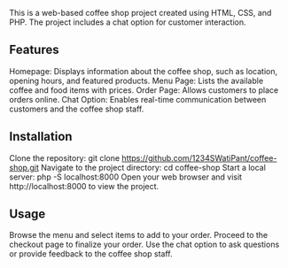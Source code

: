 This is a web-based coffee shop project created using HTML, CSS, and PHP. The project includes a chat option for customer interaction.

## Features
Homepage: Displays information about the coffee shop, such as location, opening hours, and featured products.
Menu Page: Lists the available coffee and food items with prices.
Order Page: Allows customers to place orders online.
Chat Option: Enables real-time communication between customers and the coffee shop staff.

## Installation
Clone the repository: git clone https://github.com/1234SWatiPant/coffee-shop.git
Navigate to the project directory: cd coffee-shop
Start a local server: php -S localhost:8000
Open your web browser and visit http://localhost:8000 to view the project.

## Usage
Browse the menu and select items to add to your order.
Proceed to the checkout page to finalize your order.
Use the chat option to ask questions or provide feedback to the coffee shop staff.
